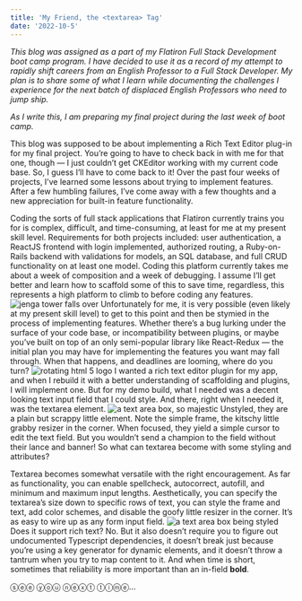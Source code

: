```yaml
---
title: 'My Friend, the <textarea> Tag'
date: '2022-10-5'
---
```


*This blog was assigned as a part of my Flatiron Full Stack Development boot camp program. I have decided to use it as a record of my attempt to rapidly shift careers from an English Professor to a Full Stack Developer. My plan is to share some of what I learn while documenting the challenges I experience for the next batch of displaced English Professors who need to jump ship.*

*As I write this, I am preparing my final project during the last week of boot camp.*

This blog was supposed to be about implementing a Rich Text Editor plug-in for my final project. You’re going to have to check back in with me for that one, though — I just couldn’t get CKEditor working with my current code base. So, I guess I’ll have to come back to it! Over the past four weeks of projects, I’ve learned some lessons about trying to implement features. After a few humbling failures, I’ve come away with a few thoughts and a new appreciation for built-in feature functionality.

Coding the sorts of full stack applications that Flatiron currently trains you for is complex, difficult, and time-consuming, at least for me at my present skill level. Requirements for both projects included: user authentication, a ReactJS frontend with login implemented, authorized routing, a Ruby-on-Rails backend with validations for models, an SQL database, and full CRUD functionality on at least one model. Coding this platform currently takes me about a week of composition and a week of debugging. I assume I’ll get better and learn how to scaffold some of this to save time, regardless, this represents a high platform to climb to before coding any features.
![jenga tower falls over](/images/jenga.gif)
Unfortunately for me, it is very possible (even likely at my present skill level) to get to this point and then be stymied in the process of implementing features. Whether there’s a bug lurking under the surface of your code base, or incompatibility between plugins, or maybe you’ve built on top of an only semi-popular library like React-Redux — the initial plan you may have for implementing the features you want may fall through. When that happens, and deadlines are looming, where do you turn?
![rotating html 5 logo](/images/html5.gif)
I wanted a rich text editor plugin for my app, and when I rebuild it with a better understanding of scaffolding and plugins, I will implement one. But for my demo build, what I needed was a decent looking text input field that I could style. And there, right when I needed it, was the textarea element.
![a text area box, so majestic](/images/textarea.png)
Unstyled, they are a plain but scrappy little element. Note the simple frame, the kitschy little grabby resizer in the corner. When focused, they yield a simple cursor to edit the text field. But you wouldn’t send a champion to the field without their lance and banner! So what can textarea become with some styling and attributes?

Textarea becomes somewhat versatile with the right encouragement. As far as functionality, you can enable spellcheck, autocorrect, autofill, and minimum and maximum input lengths. Aesthetically, you can specify the textarea’s size down to specific rows of text, you can style the frame and text, add color schemes, and disable the goofy little resizer in the corner. It’s as easy to wire up as any form input field.
![a text area box being styled](/images/textarea2.png)
Does it support rich text? No. But it also doesn’t require you to figure out undocumented Typescript dependencies, it doesn’t break just because you’re using a key generator for dynamic elements, and it doesn’t throw a tantrum when you try to map content to it. And when time is short, sometimes that reliability is more important than an in-field **bold**.

ⓢⓔⓔ ⓨⓞⓤ ⓝⓔⓧⓣ ⓣⓘⓜⓔ…